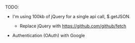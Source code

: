 TODO:

- I'm using 100kb of jQuery for a single api call, $.getJSON. 
	- Replace jQuery with https://github.com/github/fetch

- Authentication (OAuth) with Google

